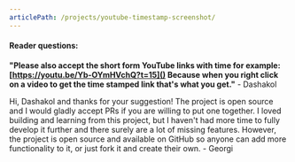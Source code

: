 ```yaml
---
articlePath: /projects/youtube-timestamp-screenshot/
---
```


#### Reader questions:

**"Please also accept the short form YouTube links with time for example: [https://youtu.be/Yb-OYmHVchQ?t=15]() Because when you right click on a video to get the time stamped link that's what you get."** - Dashakol

Hi, Dashakol and thanks for your suggestion! The project is open source and I would gladly accept PRs if you are willing to put one together. I loved building and learning from this project, but I haven't had more time to fully develop it further and there surely are a lot of missing features. However, the project is open source and available on GitHub so anyone can add more functionality to it, or just fork it and create their own. - Georgi
